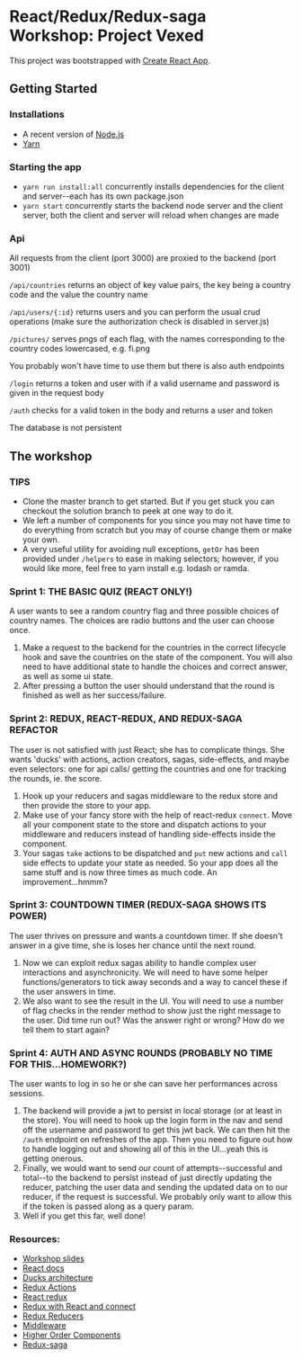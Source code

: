 # React/Redux/Redux-saga Workshop: Project Vexed

This project was bootstrapped with [Create React App](https://github.com/facebookincubator/create-react-app).

## Getting Started

### Installations

- A recent version of [Node.js](https://nodejs.org/en/)
- [Yarn](https://yarnpkg.com/en/)

### Starting the app

- `yarn run install:all`  concurrently installs dependencies for the client and server--each has its own package.json
- `yarn start` concurrently starts the backend node server and the client server, both the client and server will reload when changes are made

### Api

All requests from the client (port 3000) are proxied to the backend (port 3001)

`/api/countries` returns an object of key value pairs, the key being a country code and the value the country name

`/api/users/{:id}` returns users and you can perform the usual crud operations (make sure the authorization check is disabled in server.js)

`/pictures/` serves pngs of each flag, with the names corresponding to the country codes lowercased, e.g. fi.png

You probably won't have time to use them but there is also auth endpoints

`/login` returns a token and user with if a valid username and password is given in the request body

`/auth` checks for a valid token in the body and returns a user and token

The database is not persistent

## The workshop

### TIPS
  * Clone the master branch to get started. But if you get stuck you can checkout the solution branch to peek at one way to do it.
  * We left a number of components for you since you may not have time to do everything from scratch but you may of course change them or make your own.
  * A very useful utility for avoiding null exceptions, `getOr` has been provided under `/helpers` to ease in making selectors; however, if you would like more, feel free to yarn install e.g. lodash or ramda.

### Sprint 1: THE BASIC QUIZ (REACT ONLY!)
  A user wants to see a random country flag and three possible choices of country names. The choices are radio
  buttons and the user can choose once.
  
  1. Make a request to the backend for the countries in the correct lifecycle hook and save the
  countries on the state of the component. You will also need to have additional state to handle the choices and correct answer,
  as well as some ui state.
  2. After pressing a button the user should understand that the round is finished as well as her success/failure.
  
### Sprint 2: REDUX, REACT-REDUX, AND REDUX-SAGA REFACTOR
  The user is not satisfied with just React; she has to complicate things. She wants 'ducks' with actions, action creators,
  sagas, side-effects, and maybe even selectors: one for api calls/ getting the countries and one for tracking the rounds, ie. the score.
  
  1. Hook up your reducers and sagas middleware to the redux store and then provide the store to your app.
  2. Make use of your fancy store with the help of react-redux `connect`. Move all your component state to the store and
  dispatch actions to your middleware and reducers instead of handling side-effects inside the component.
  3. Your sagas `take` actions to be dispatched and `put` new actions and `call` side effects to update your state as needed. 
  So your app does all the same stuff and is now three times as much code. An improvement...hmmm?
  
### Sprint 3: COUNTDOWN TIMER (REDUX-SAGA SHOWS ITS POWER)
  The user thrives on pressure and wants a countdown timer. If she doesn't answer in a give time, she is loses her chance until the next round.
  
  1. Now we can exploit redux sagas ability to handle complex user interactions and asynchronicity. We will need to have some helper
  functions/generators to tick away seconds and a way to cancel these if the user answers in time.
  2. We also want to see the result in the UI. You will need to use a number of flag checks in the render method to show just the right message
  to the user. Did time run out? Was the answer right or wrong? How do we tell them to start again?
  
### Sprint 4: AUTH AND ASYNC ROUNDS (PROBABLY NO TIME FOR THIS...HOMEWORK?)
  The user wants to log in so he or she can save her performances across sessions.
  
  1. The backend will provide a jwt to persist in local storage (or at least in the store). You will need to hook up the login form in the nav and
  send off the username and password to get this jwt back. We can then hit the `/auth` endpoint on refreshes of the app.
  Then you need to figure out how to handle logging out and showing all of this in the UI...yeah this is getting onerous.
  2. Finally, we would want to send our count of attempts--successful and total--to the backend to persist instead of just directly updating the reducer, 
  patching the user data and sending the updated data on to our reducer, if the request is successful.
  We probably only want to allow this if the token is passed along as a query param.
  3. Well if you get this far, well done!
  
### Resources:
  - [Workshop slides](https://rikuvan.github.io/vexed/)
  - [React docs](https://facebook.github.io/react/docs/)
  - [Ducks architecture](https://github.com/erikras/ducks-modular-redux)
  - [Redux Actions](https://facebook.github.io/react/docs/react-component.html)
  - [React redux](https://github.com/reactjs/react-redux/blob/master/docs/api.md#connectmapstatetoprops-mapdispatchtoprops-mergeprops-options)
  - [Redux with React and connect](http://redux.js.org/docs/basics/UsageWithReact.html)
  - [Redux Reducers](http://redux.js.org/docs/basics/Reducers.html)
  - [Middleware](http://redux.js.org/docs/advanced/Middleware.html)
  - [Higher Order Components](https://facebook.github.io/react/docs/higher-order-components.html)
  - [Redux-saga](https://redux-saga.js.org/)
  
  

 
  

